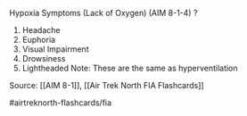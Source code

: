 Hypoxia Symptoms (Lack of Oxygen) (AIM 8-1-4)
?
1. Headache
2. Euphoria
3. Visual Impairment
4. Drowsiness
5. Lightheaded
Note:  These are the same as hyperventilation


Source: [[AIM 8-1]], [[Air Trek North FIA Flashcards]]

#airtreknorth-flashcards/fia